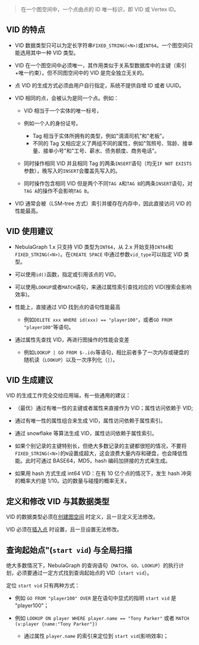 > 在一个图空间中，一个点由点的 ID 唯一标识，即 VID 或 Vertex ID。

## VID 的特点

- VID 数据类型只可以为定长字符串`FIXED_STRING(<N>)`或`INT64`。一个图空间只能选用其中一种 VID 类型。

- VID 在一个图空间中必须唯一，其作用类似于关系型数据库中的主键（索引+唯一约束）。但不同图空间中的 VID 是完全独立无关的。

- 点 VID 的生成方式必须由用户自行指定，系统不提供自增 ID 或者 UUID。

- VID 相同的点，会被认为是同一个点。例如：

    - VID 相当于一个实体的唯一标号，
    - 例如一个人的身份证号。
        - Tag 相当于实体所拥有的类型，例如"滴滴司机"和"老板"。
        - 不同的 Tag 又相应定义了两组不同的属性，例如"驾照号、驾龄、接单量、接单小号"和"工号、薪水、债务额度、商务电话"。

    - 同时操作相同 VID 并且相同 Tag 的两条`INSERT`语句（均无`IF NOT EXISTS`参数），晚写入的`INSERT`会覆盖先写入的。

    - 同时操作包含相同 VID 但是两个不同`TAG A`和`TAG B`的两条`INSERT`语句，对`TAG A`的操作不会影响`TAG B`。

- VID 通常会被（LSM-tree 方式）索引并缓存在内存中，因此直接访问 VID 的性能最高。

## VID 使用建议

- NebulaGraph 1.x 只支持 VID 类型为`INT64`，从 2.x 开始支持`INT64`和`FIXED_STRING(<N>)`。在`CREATE SPACE`
  中通过参数`vid_type`可以指定 VID 类型。

- 可以使用`id()`函数，指定或引用该点的 VID。

- 可以使用`LOOKUP`或者`MATCH`语句，来通过属性索引查找对应的 VID(搜索会影响效率)。

- 性能上，直接通过 VID 找到点的语句性能最高
    - 例如`DELETE xxx WHERE id(xxx) == "player100"`，或者`GO FROM "player100"`等语句。
- 通过属性先查找 VID，再进行图操作的性能会变差
    - 例如`LOOKUP | GO FROM $-.ids`等语句，相比前者多了一次内存或硬盘的随机读（`LOOKUP`）以及一次序列化（`|`）。

## VID 生成建议

VID 的生成工作完全交给应用端，有一些通用的建议：

- （最优）通过有唯一性的主键或者属性来直接作为 VID；属性访问依赖于 VID;

- 通过有唯一性的属性组合来生成 VID，属性访问依赖于属性索引。

- 通过 snowflake 等算法生成 VID，属性访问依赖于属性索引。

- 如果个别记录的主键特别长，但绝大多数记录的主键都很短的情况，不要将`FIXED_STRING(<N>)`的`N`设置成超大，这会浪费大量内存和硬盘，也会降低性能。此时可通过
  BASE64，MD5，hash 编码加拼接的方式来生成。

- 如果用 hash 方式生成 int64 VID：在有 10 亿个点的情况下，发生 hash 冲突的概率大约是 1/10。边的数量与碰撞的概率无关。

## 定义和修改 VID 与其数据类型

VID 的数据类型必须在[创建图空间](https://docs.nebula-graph.com.cn/3.8.0/3.ngql-guide/9.space-statements/1.create-space/)
时定义，且一旦定义无法修改。

VID 必须在[插入点](https://docs.nebula-graph.com.cn/3.8.0/3.ngql-guide/12.vertex-statements/1.insert-vertex/)
时设置，且一旦设置无法修改。

## 查询起始点"(`start vid`) 与全局扫描

绝大多数情况下，NebulaGraph 的查询语句（`MATCH`、`GO`、`LOOKUP`）的执行计划，必须要通过一定方式找到查询起始点的
VID（`start vid`）。

定位 `start vid` 只有两种方式：

- 例如 `GO FROM "player100" OVER` 是在语句中显式的指明 `start vid` 是 "player100"；

- 例如 `LOOKUP ON player WHERE player.name == "Tony Parker"` 或者 `MATCH (v:player {name:"Tony Parker"})`
    - 通过属性 `player.name` 的索引来定位到 `start vid`(影响效率)；

